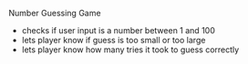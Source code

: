 Number Guessing Game

- checks if user input is a number between 1 and 100
- lets player know if guess is too small or too large
- lets player know how many tries it took to guess correctly
